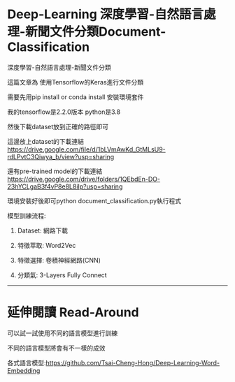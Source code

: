 # Deep-Learning 深度學習-自然語言處理-新聞文件分類Document-Classification

深度學習-自然語言處理-新聞文件分類

這篇文章為 使用Tensorflow的Keras進行文件分類

需要先用pip install or conda install 安裝環境套件

我的tensorflow是2.2.0版本
python是3.8 

然後下載dataset放到正確的路徑即可

這邊放上dataset的下載連結 https://drive.google.com/file/d/1bLVmAwKd_GtMLsU9-rdLPvtC3Qiwya_b/view?usp=sharing

還有pre-trained model的下載連結 https://drive.google.com/drive/folders/1QEbdEn-DO-23hYCLgaB3f4vP8e8L8iIp?usp=sharing

環境安裝好後即可python document_classification.py執行程式

模型訓練流程:
1. Dataset: 網路下載

2. 特徵萃取: Word2Vec

3. 特徵選擇: 卷積神經網路(CNN)

4. 分類氣: 3-Layers Fully Connect

------------------------------------------------------------------------
# 延伸閱讀 Read-Around
可以試一試使用不同的語言模型進行訓練

不同的語言模型將會有不一樣的成效

各式語言模型:https://github.com/Tsai-Cheng-Hong/Deep-Learning-Word-Embedding
